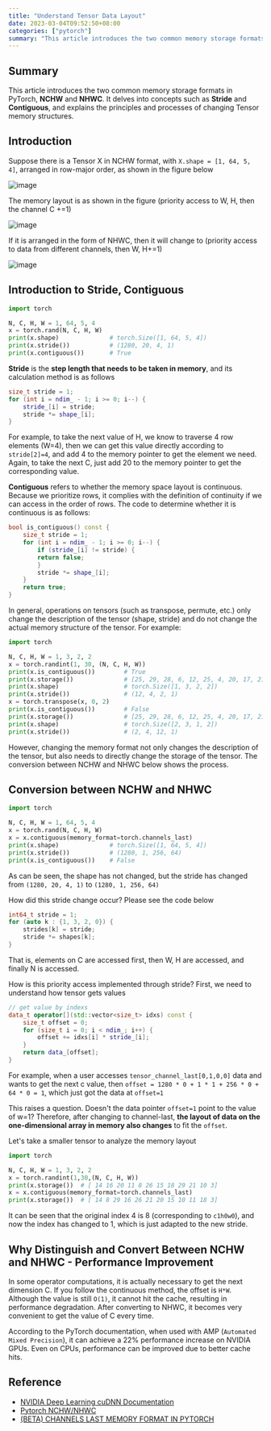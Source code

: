 ```yaml
---
title: "Understand Tensor Data Layout"
date: 2023-03-04T09:52:50+08:00
categories: ["pytorch"]
summary: "This article introduces the two common memory storage formats in PyTorch, **NCHW** and **NHWC**. It delves into concepts such as **Stride** and **Contiguous**, and explains the principles and processes of changing Tensor memory structures."
---
```


## Summary

This article introduces the two common memory storage formats in PyTorch, **NCHW** and **NHWC**. It delves into concepts such as **Stride** and **Contiguous**, and explains the principles and processes of changing Tensor memory structures.

## Introduction

Suppose there is a Tensor X in NCHW format, with `X.shape = [1, 64, 5, 4]`, arranged in row-major order, as shown in the figure below

![image](resources/fig-example-x32.png)

The memory layout is as shown in the figure (priority access to W, H, then the channel C +=1)

![image](resources/fig-nchw-layout-x32.png)

If it is arranged in the form of NHWC, then it will change to (priority access to data from different channels, then W, H+=1)

![image](resources/fig-nhwc-layout-x32.png)

## Introduction to Stride, Contiguous

```python
import torch

N, C, H, W = 1, 64, 5, 4
x = torch.rand(N, C, H, W)
print(x.shape)              # torch.Size([1, 64, 5, 4])
print(x.stride())           # (1280, 20, 4, 1)
print(x.contiguous())       # True
```

**Stride** is the **step length that needs to be taken in memory**, and its calculation method is as follows

```c++
size_t stride = 1;
for (int i = ndim_ - 1; i >= 0; i--) {
    stride_[i] = stride;
    stride *= shape_[i];
}
```

For example, to take the next value of H, we know to traverse 4 row elements (W=4), then we can get this value directly according to `stride[2]=4`, and add 4 to the memory pointer to get the element we need. Again, to take the next C, just add 20 to the memory pointer to get the corresponding value.

**Contiguous** refers to whether the memory space layout is continuous. Because we prioritize rows, it complies with the definition of continuity if we can access in the order of rows. The code to determine whether it is continuous is as follows:

```c++
bool is_contiguous() const {
    size_t stride = 1;
    for (int i = ndim_ - 1; i >= 0; i--) {
        if (stride_[i] != stride) {
        return false;
        }
        stride *= shape_[i];
    }
    return true;
}
```

In general, operations on tensors (such as transpose, permute, etc.) only change the description of the tensor (shape, stride) and do not change the actual memory structure of the tensor. For example:

```py
import torch

N, C, H, W = 1, 3, 2, 2
x = torch.randint(1, 30, (N, C, H, W))
print(x.is_contiguous())        # True
print(x.storage())              # [25, 29, 28, 6, 12, 25, 4, 20, 17, 21, 19, 5]
print(x.shape)                  # torch.Size([1, 3, 2, 2])
print(x.stride())               # (12, 4, 2, 1)
x = torch.transpose(x, 0, 2)
print(x.is_contiguous())        # False
print(x.storage())              # [25, 29, 28, 6, 12, 25, 4, 20, 17, 21, 19, 5]
print(x.shape)                  # torch.Size([2, 3, 1, 2])
print(x.stride())               # (2, 4, 12, 1)
```

However, changing the memory format not only changes the description of the tensor, but also needs to directly change the storage of the tensor. The conversion between NCHW and NHWC below shows the process.

## Conversion between NCHW and NHWC

```python
import torch

N, C, H, W = 1, 64, 5, 4
x = torch.rand(N, C, H, W)
x = x.contiguous(memory_format=torch.channels_last)
print(x.shape)              # torch.Size([1, 64, 5, 4])
print(x.stride())           # (1280, 1, 256, 64)
print(x.is_contiguous())    # False
```

As can be seen, the shape has not changed, but the stride has changed from `(1280, 20, 4, 1)` to `(1280, 1, 256, 64)`

How did this stride change occur? Please see the code below

```c++
int64_t stride = 1;
for (auto k : {1, 3, 2, 0}) {
    strides[k] = stride;
    stride *= shapes[k];
}
```

That is, elements on C are accessed first, then W, H are accessed, and finally N is accessed.

How is this priority access implemented through stride? First, we need to understand how tensor gets values

```c++
// get value by indexs
data_t operator[](std::vector<size_t> idxs) const {
    size_t offset = 0;
    for (size_t i = 0; i < ndim_; i++) {
        offset += idxs[i] * stride_[i];
    }
    return data_[offset];
}
```

For example, when a user accesses `tensor_channel_last[0,1,0,0]` data and wants to get the next c value, then `offset = 1280 * 0 + 1 * 1 + 256 * 0 + 64 * 0 = 1`, which just got the data at `offset=1`

This raises a question. Doesn't the data pointer `offset=1` point to the value of w=1? Therefore, after changing to channel-last, **the layout of data on the one-dimensional array in memory also changes** to fit the `offset`.

Let's take a smaller tensor to analyze the memory layout

```py
import torch

N, C, H, W = 1, 3, 2, 2
x = torch.randint(1,30,(N, C, H, W))
print(x.storage())  # [ 14 16 20 11 8 26 15 18 29 21 10 3]
x = x.contiguous(memory_format=torch.channels_last)
print(x.storage())  # [ 14 8 29 16 26 21 20 15 10 11 18 3]
```

It can be seen that the original index 4 is 8 (corresponding to `c1h0w0`), and now the index has changed to 1, which is just adapted to the new stride.

## Why Distinguish and Convert Between NCHW and NHWC - Performance Improvement

In some operator computations, it is actually necessary to get the next dimension C. If you follow the continuous method, the offset is `H*W`. Although the value is still `O(1)`, it cannot hit the cache, resulting in performance degradation. After converting to NHWC, it becomes very convenient to get the value of C every time.

According to the PyTorch documentation, when used with AMP (`Automated Mixed Precision`), it can achieve a 22% performance increase on NVIDIA GPUs. Even on CPUs, performance can be improved due to better cache hits.

## Reference

- [NVIDIA Deep Learning cuDNN Documentation](https://docs.nvidia.com/deeplearning/cudnn/developer-guide/index.html)
- [Pytorch NCHW/NHWC](https://zhuanlan.zhihu.com/p/556222920)
- [(BETA) CHANNELS LAST MEMORY FORMAT IN PYTORCH](https://pytorch.org/tutorials/intermediate/memory_format_tutorial.html)

